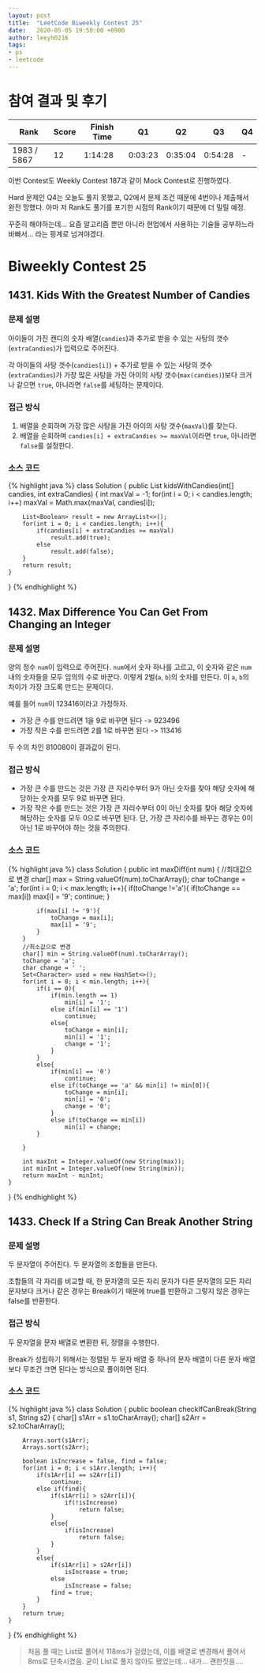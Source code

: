 ```yaml
---
layout: post
title:  "LeetCode Biweekly Contest 25"
date:   2020-05-05 19:50:00 +0900
author: leeyh0216
tags:
- ps
- leetcode
---
```


# 참여 결과 및 후기

| Rank        | Score | Finish Time | Q1      | Q2      | Q3      | Q4 |
|-------------|-------|-------------|---------|---------|---------|----|
| 1983 / 5867 | 12    | 1:14:28	    | 0:03:23 | 0:35:04 | 0:54:28 | -  |

이번 Contest도 Weekly Contest 187과 같이 Mock Contest로 진행하였다.

Hard 문제인 Q4는 오늘도 풀지 못했고, Q2에서 문제 조건 때문에 4번이나 제출해서 완전 망했다. 아마 저 Rank도 풀기를 포기한 시점의 Rank이기 때문에 더 밀릴 예정.

꾸준히 해야하는데... 요즘 알고리즘 뿐만 아니라 현업에서 사용하는 기술들 공부하느라 바빠서... 라는 핑계로 넘겨야겠다.

# Biweekly Contest 25

## 1431. Kids With the Greatest Number of Candies

### 문제 설명

아이들이 가진 캔디의 숫자 배열(`candies`)과 추가로 받을 수 있는 사탕의 갯수(`extraCandies`)가 입력으로 주어진다.

각 아이들의 사탕 갯수(`candies[i]`) + 추가로 받을 수 있는 사탕의 갯수(`extraCandies`)가 가장 많은 사탕을 가진 아이의 사탕 갯수(`max(candies)`)보다 크거나 같으면 `true`, 아니라면 `false`를 세팅하는 문제이다.

### 접근 방식

1. 배열을 순회하며 가장 많은 사탕을 가진 아이의 사탕 갯수(`maxVal`)를 찾는다.
2. 배열을 순회하며 `candies[i] + extraCandies >= maxVal`이라면 `true`, 아니라면 `false`를 설정한다.

### 소스 코드

{% highlight java %}
class Solution {
    public List<Boolean> kidsWithCandies(int[] candies, int extraCandies) {
        int maxVal = -1;
        for(int i = 0; i < candies.length; i++)
            maxVal = Math.max(maxVal, candies[i]);
        
        List<Boolean> result = new ArrayList<>();
        for(int i = 0; i < candies.length; i++){
            if(candies[i] + extraCandies >= maxVal)
                result.add(true);
            else
                result.add(false);
        }
        return result;
    }
}
{% endhighlight %}

## 1432. Max Difference You Can Get From Changing an Integer

### 문제 설명

양의 정수 `num`이 입력으로 주어진다. `num`에서 숫자 하나를 고르고, 이 숫자와 같은 `num` 내의 숫자들을 모두 임의의 수로 바꾼다. 이렇게 2벌(`a`, `b`)의 숫자를 만든다. 이 `a`, `b`의 차이가 가장 크도록 만드는 문제이다.

예를 들어 `num`이 123416이라고 가정하자.

* 가장 큰 수를 만드려면 1을 9로 바꾸면 된다 -> 923496
* 가장 작은 수를 만드려면 2를 1로 바꾸면 된다 -> 113416

두 수의 차인 810080이 결과값이 된다.

### 접근 방식

* 가장 큰 수를 만드는 것은 가장 큰 자리수부터 9가 아닌 숫자를 찾아 해당 숫자에 해당하는 숫자를 모두 9로 바꾸면 된다.
* 가장 작은 수를 만드는 것은 가장 큰 자리수부터 0이 아닌 숫자를 찾아 해당 숫자에 해당하는 숫자를 모두 0으로 바꾸면 된다. 단, 가장 큰 자리수를 바꾸는 경우는 0이 아닌 1로 바꾸어야 하는 것을 주의한다.

### 소스 코드

{% highlight java %}
class Solution {
    public int maxDiff(int num) {
        //최대값으로 변경
        char[] max = String.valueOf(num).toCharArray();
        char toChange = 'a';
        for(int i = 0; i < max.length; i++){
            if(toChange !='a'){
                if(toChange == max[i])
                    max[i] = '9';
                continue;
            }
            
            if(max[i] != '9'){
                toChange = max[i];
                max[i] = '9';
            }
        }
        //최소값으로 변경
        char[] min = String.valueOf(num).toCharArray();
        toChange = 'a';
        char change = ' ';
        Set<Character> used = new HashSet<>();
        for(int i = 0; i < min.length; i++){
            if(i == 0){
                if(min.length == 1)
                    min[i] = '1';
                else if(min[i] == '1')
                    continue;
                else{
                    toChange = min[i];
                    min[i] = '1';
                    change = '1';
                }
            }
            else{
                if(min[i] == '0')
                    continue;
                else if(toChange == 'a' && min[i] != min[0]){
                    toChange = min[i];
                    min[i] = '0';
                    change = '0';
                }
                else if(toChange == min[i])
                    min[i] = change;
            }
            
        }
        
        int maxInt = Integer.valueOf(new String(max));
        int minInt = Integer.valueOf(new String(min));
        return maxInt - minInt;
    }
}
{% endhighlight %}

## 1433. Check If a String Can Break Another String

### 문제 설명

두 문자열이 주어진다. 두 문자열의 조합들을 만든다.

조합들의 각 자리를 비교할 때, 한 문자열의 모든 자리 문자가 다른 문자열의 모든 자리 문자보다 크거나 같은 경우는 Break이기 때문에 true를 반환하고 그렇지 않은 경우는 false를 반환한다.

### 접근 방식

두 문자열을 문자 배열로 변환한 뒤, 정렬을 수행한다.

Break가 성립하기 위해서는 정렬된 두 문자 배열 중 하나의 문자 배열이 다른 문자 배열보다 무조건 크면 된다는 방식으로 풀이하면 된다.

### 소스 코드

{% highlight java %}
class Solution {
    public boolean checkIfCanBreak(String s1, String s2) {
        char[] s1Arr = s1.toCharArray();
        char[] s2Arr = s2.toCharArray();
        
        Arrays.sort(s1Arr);
        Arrays.sort(s2Arr);
        
        boolean isIncrease = false, find = false;
        for(int i = 0; i < s1Arr.length; i++){
            if(s1Arr[i] == s2Arr[i])
                continue;
            else if(find){
                if(s1Arr[i] > s2Arr[i]){
                    if(!isIncrease)
                        return false;
                }
                else{
                    if(isIncrease)
                        return false;
                }
            }
            else{
                if(s1Arr[i] > s2Arr[i])
                    isIncrease = true;
                else
                    isIncrease = false;
                find = true;
            }
        }
        return true;
    }
}
{% endhighlight %}

> 처음 풀 때는 List로 풀어서 118ms가 걸렸는데, 이를 배열로 변경해서 풀어서 8ms로 단축시켰음. 굳이 List로 풀지 않아도 됐었는데... 내가... 괜한짓을....